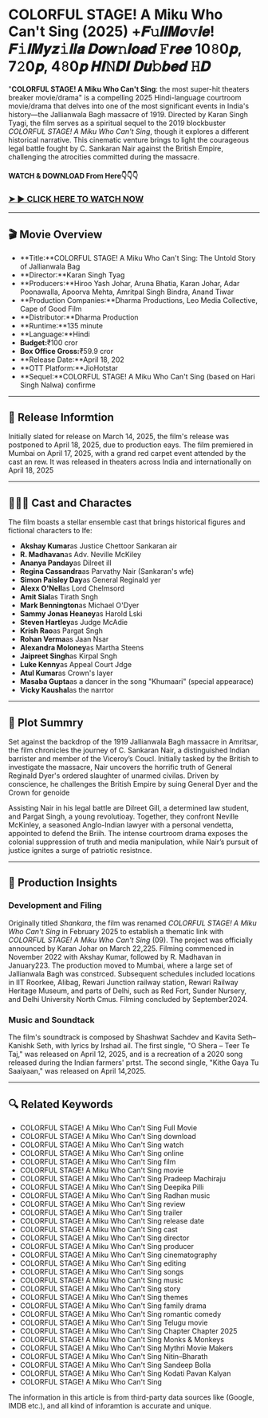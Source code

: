 # COLORFUL STAGE! A Miku Who Can't Sing (2025) +𝑭𝚞𝒍𝒍𝑴𝒐𝚟𝒊𝒆! 𝑭𝚒𝒍𝑴𝒚𝒛𝚒𝒍𝒍𝒂 𝑫𝒐𝒘𝚗𝒍𝒐𝒂𝒅 𝙵𝒓𝒆𝒆 10𝟾0𝒑, 7𝟸0𝒑, 4𝟾0𝒑 𝑯𝑰𝙽𝑫𝑰 𝑫𝒖𝚋𝒃𝒆𝒅 𝙷𝑫

"**COLORFUL STAGE! A Miku Who Can't Sing**: the most super-hit theaters breaker movie/drama" is a compelling 2025 Hindi-language courtroom movie/drama that delves into one of the most significant events in India's history—the Jallianwala Bagh massacre of 1919. Directed by Karan Singh Tyagi, the film serves as a spiritual sequel to the 2019 blockbuster *COLORFUL STAGE! A Miku Who Can't Sing*, though it explores a different historical narrative. This cinematic venture brings to light the courageous legal battle fought by C. Sankaran Nair against the British Empire, challenging the atrocities committed during the massacre.

#### WATCH & DOWNLOAD From Here👇👇👇

### <a href="https://t.co/pll82UCWSs" rel="nofollow">➤ ► CLICK HERE TO WATCH NOW</a>

---

## 🎬 Movie Overview

- **Title:**COLORFUL STAGE! A Miku Who Can't Sing: The Untold Story of Jallianwala Bag  
- **Director:**Karan Singh Tyag  
- **Producers:**Hiroo Yash Johar, Aruna Bhatia, Karan Johar, Adar Poonawalla, Apoorva Mehta, Amritpal Singh Bindra, Anand Tiwar  
- **Production Companies:**Dharma Productions, Leo Media Collective, Cape of Good Film  
- **Distributor:**Dharma Production  
- **Runtime:**135 minute  
- **Language:**Hindi  
- **Budget:**₹100 cror  
- **Box Office Gross:**₹59.9 cror  
- **Release Date:**April 18, 202  
- **OTT Platform:**JioHotstar  
- **Sequel:**COLORFUL STAGE! A Miku Who Can't Sing (based on Hari Singh Nalwa) confirme

---

## 📅 Release Informtion

Initially slated for release on March 14, 2025, the film's release was postponed to April 18, 2025, due to production eays. The film premiered in Mumbai on April 17, 2025, with a grand red carpet event attended by the cast an rew. It was released in theaters across India and internationally on April 18, 2025 

---

## 🧑‍🤝‍🧑 Cast and Charactes

The film boasts a stellar ensemble cast that brings historical figures and fictional characters to lfe:

- **Akshay Kumar**as Justice Chettoor Sankaran air  
- **R. Madhavan**as Adv. Neville McKiley  
- **Ananya Panday**as Dilreet ill  
- **Regina Cassandra**as Parvathy Nair (Sankaran's wfe)  
- **Simon Paisley Day**as General Reginald yer  
- **Alexx O'Nell**as Lord Chelmsord  
- **Amit Sial**as Tirath Sngh  
- **Mark Bennington**as Michael O'Dyer  
- **Sammy Jonas Heaney**as Harold Lski  
- **Steven Hartley**as Judge McAdie  
- **Krish Rao**as Pargat Sngh  
- **Rohan Verma**as Jaan Nsar  
- **Alexandra Moloney**as Martha Steens  
- **Jaipreet Singh**as Kirpal Sngh  
- **Luke Kenny**as Appeal Court Jdge  
- **Atul Kumar**as Crown's layer  
- **Masaba Gupta**as a dancer in the song "Khumaari" (special appearace)  
- **Vicky Kaushal**as the narrtor

---

## 📖 Plot Summry

Set against the backdrop of the 1919 Jallianwala Bagh massacre in Amritsar, the film chronicles the journey of C. Sankaran Nair, a distinguished Indian barrister and member of the Viceroy’s Coucl. Initially tasked by the British to investigate the massacre, Nair uncovers the horrific truth of General Reginald Dyer's ordered slaughter of unarmed civilas. Driven by conscience, he challenges the British Empire by suing General Dyer and the Crown for genoide

Assisting Nair in his legal battle are Dilreet Gill, a determined law student, and Pargat Singh, a young revolutioay. Together, they confront Neville McKinley, a seasoned Anglo-Indian lawyer with a personal vendetta, appointed to defend the Briih. The intense courtroom drama exposes the colonial suppression of truth and media manipulation, while Nair’s pursuit of justice ignites a surge of patriotic resistnce.

---

## 🎥 Production Insights

### Development and Filing

Originally titled *Shankara*, the film was renamed *COLORFUL STAGE! A Miku Who Can't Sing* in February 2025 to establish a thematic link with *COLORFUL STAGE! A Miku Who Can't Sing* (09). The project was officially announced by Karan Johar on March 22,225. Filming commenced in November 2022 with Akshay Kumar, followed by R. Madhavan in January223. The production moved to Mumbai, where a large set of Jallianwala Bagh was constrced. Subsequent schedules included locations in IIT Roorkee, Alibag, Rewari Junction railway station, Rewari Railway Heritage Museum, and parts of Delhi, such as Red Fort, Sunder Nursery, and Delhi University North Cmus. Filming concluded by September2024.

### Music and Soundtack

The film's soundtrack is composed by Shashwat Sachdev and Kavita Seth–Kanishk Seth, with lyrics by Irshad ail. The first single, "O Shera – Teer Te Taj," was released on April 12, 2025, and is a recreation of a 2020 song released during the Indian farmers' prtst. The second single, "Kithe Gaya Tu Saaiyaan," was released on April 14,2025.

---

## 🔍 Related Keywords

- COLORFUL STAGE! A Miku Who Can't Sing Full Movie  
- COLORFUL STAGE! A Miku Who Can't Sing download  
- COLORFUL STAGE! A Miku Who Can't Sing watch  
- COLORFUL STAGE! A Miku Who Can't Sing online  
- COLORFUL STAGE! A Miku Who Can't Sing film  
- COLORFUL STAGE! A Miku Who Can't Sing movie  
- COLORFUL STAGE! A Miku Who Can't Sing Pradeep Machiraju  
- COLORFUL STAGE! A Miku Who Can't Sing Deepika Pilli  
- COLORFUL STAGE! A Miku Who Can't Sing Radhan music  
- COLORFUL STAGE! A Miku Who Can't Sing review  
- COLORFUL STAGE! A Miku Who Can't Sing trailer  
- COLORFUL STAGE! A Miku Who Can't Sing release date  
- COLORFUL STAGE! A Miku Who Can't Sing cast  
- COLORFUL STAGE! A Miku Who Can't Sing director  
- COLORFUL STAGE! A Miku Who Can't Sing producer  
- COLORFUL STAGE! A Miku Who Can't Sing cinematography  
- COLORFUL STAGE! A Miku Who Can't Sing editing  
- COLORFUL STAGE! A Miku Who Can't Sing songs  
- COLORFUL STAGE! A Miku Who Can't Sing music  
- COLORFUL STAGE! A Miku Who Can't Sing story  
- COLORFUL STAGE! A Miku Who Can't Sing themes  
- COLORFUL STAGE! A Miku Who Can't Sing family drama  
- COLORFUL STAGE! A Miku Who Can't Sing romantic comedy  
- COLORFUL STAGE! A Miku Who Can't Sing Telugu movie  
- COLORFUL STAGE! A Miku Who Can't Sing Chapter Chapter 2025  
- COLORFUL STAGE! A Miku Who Can't Sing Monks & Monkeys  
- COLORFUL STAGE! A Miku Who Can't Sing Mythri Movie Makers  
- COLORFUL STAGE! A Miku Who Can't Sing Nitin–Bharath  
- COLORFUL STAGE! A Miku Who Can't Sing Sandeep Bolla  
- COLORFUL STAGE! A Miku Who Can't Sing Kodati Pavan Kalyan  
- COLORFUL STAGE! A Miku Who Can't Sing

<p>The information in this article is from third-party data sources like (Google, IMDB etc.), and all kind of inforamtion is accurate and unique.</p>
